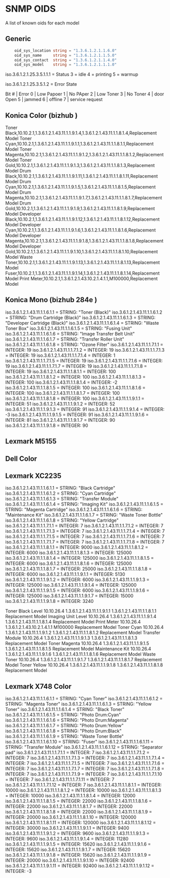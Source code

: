 SNMP OIDS
=========

A list of known oids for each model

Generic
-------
``` go
	oid_sys_location string = "1.3.6.1.2.1.1.6.0"
	oid_sys_name     string = "1.3.6.1.2.1.1.5.0"
	oid_sys_contact  string = "1.3.6.1.2.1.1.4.0"
	oid_sys_model    string = "1.3.6.1.2.1.1.1.0"
```

iso.3.6.1.2.1.25.3.5.1.1.1 = Status
3 = idle
4 = printing
5 = warmup

iso.3.6.1.2.1.25.3.5.1.2 = Error State

Bit # | Error
0 | Low Papoer
1 | No PAper
2 | Low Toner
3 | No Toner
4 | door Open
5 | jammed
6 | offline
7 | service request

Konica Color (bizhub )
----------------------

Toner Black,10.10.2.1,1.3.6.1.2.1.43.11.1.1.9.1.4,1.3.6.1.2.1.43.11.1.1.8.1.4,Replacement Model
Toner Cyan,10.10.2.1,1.3.6.1.2.1.43.11.1.1.9.1.1,1.3.6.1.2.1.43.11.1.1.8.1.1,Replacement Model
Toner Magenta,10.10.2.1,1.3.6.1.2.1.43.11.1.1.9.1.2,1.3.6.1.2.1.43.11.1.1.8.1.2,Replacement Model
Toner Gold,10.10.2.1,1.3.6.1.2.1.43.11.1.1.9.1.3,1.3.6.1.2.1.43.11.1.1.8.1.3,Replacement Model
Drum Black,10.10.2.1,1.3.6.1.2.1.43.11.1.1.9.1.11,1.3.6.1.2.1.43.11.1.1.8.1.11,Replacement Model
Drum Cyan,10.10.2.1,1.3.6.1.2.1.43.11.1.1.9.1.5,1.3.6.1.2.1.43.11.1.1.8.1.5,Replacement Model
Drum Magenta,10.10.2.1,1.3.6.1.2.1.43.11.1.1.9.1.7,1.3.6.1.2.1.43.11.1.1.8.1.7,Replacement Model
Drum Gold,10.10.2.1,1.3.6.1.2.1.43.11.1.1.9.1.9,1.3.6.1.2.1.43.11.1.1.8.1.9,Replacement Model
Developer Black,10.10.2.1,1.3.6.1.2.1.43.11.1.1.9.1.12,1.3.6.1.2.1.43.11.1.1.8.1.12,Replacement Model
Developer Cyan,10.10.2.1,1.3.6.1.2.1.43.11.1.1.9.1.6,1.3.6.1.2.1.43.11.1.1.8.1.6,Replacement Model
Developer Magenta,10.10.2.1,1.3.6.1.2.1.43.11.1.1.9.1.8,1.3.6.1.2.1.43.11.1.1.8.1.8,Replacement Model
Developer Gold,10.10.2.1,1.3.6.1.2.1.43.11.1.1.9.1.10,1.3.6.1.2.1.43.11.1.1.8.1.10,Replacement Model
Waste Toner,10.10.2.1,1.3.6.1.2.1.43.11.1.1.9.1.13,1.3.6.1.2.1.43.11.1.1.8.1.13,Replacement Model
Fuser,10.10.2.1,1.3.6.1.2.1.43.11.1.1.9.1.14,1.3.6.1.2.1.43.11.1.1.8.1.14,Replacement Model
Print Meter,10.10.2.1,1.3.6.1.2.1.43.10.2.1.4.1.1,M100000,Replacement Model

Konica Mono (bizhub 284e )
---------------------
iso.3.6.1.2.1.43.11.1.1.6.1.1 = STRING: "Toner (Black)"
iso.3.6.1.2.1.43.11.1.1.6.1.2 = STRING: "Drum Cartridge (Black)"
iso.3.6.1.2.1.43.11.1.1.6.1.3 = STRING: "Developer Cartridge (Black)"
iso.3.6.1.2.1.43.11.1.1.6.1.4 = STRING: "Waste Toner Box"
iso.3.6.1.2.1.43.11.1.1.6.1.5 = STRING: "Fusing Unit"
iso.3.6.1.2.1.43.11.1.1.6.1.6 = STRING: "Image Transfer Belt Unit"
iso.3.6.1.2.1.43.11.1.1.6.1.7 = STRING: "Transfer Roller Unit"
iso.3.6.1.2.1.43.11.1.1.6.1.8 = STRING: "Ozone Filter"
iso.3.6.1.2.1.43.11.1.1.7.1.1 = INTEGER: 19
iso.3.6.1.2.1.43.11.1.1.7.1.2 = INTEGER: 19
iso.3.6.1.2.1.43.11.1.1.7.1.3 = INTEGER: 19
iso.3.6.1.2.1.43.11.1.1.7.1.4 = INTEGER: 1
iso.3.6.1.2.1.43.11.1.1.7.1.5 = INTEGER: 19
iso.3.6.1.2.1.43.11.1.1.7.1.6 = INTEGER: 19
iso.3.6.1.2.1.43.11.1.1.7.1.7 = INTEGER: 19
iso.3.6.1.2.1.43.11.1.1.7.1.8 = INTEGER: 19
iso.3.6.1.2.1.43.11.1.1.8.1.1 = INTEGER: 100
iso.3.6.1.2.1.43.11.1.1.8.1.2 = INTEGER: 100
iso.3.6.1.2.1.43.11.1.1.8.1.3 = INTEGER: 100
iso.3.6.1.2.1.43.11.1.1.8.1.4 = INTEGER: -2
iso.3.6.1.2.1.43.11.1.1.8.1.5 = INTEGER: 100
iso.3.6.1.2.1.43.11.1.1.8.1.6 = INTEGER: 100
iso.3.6.1.2.1.43.11.1.1.8.1.7 = INTEGER: 100
iso.3.6.1.2.1.43.11.1.1.8.1.8 = INTEGER: 100
iso.3.6.1.2.1.43.11.1.1.9.1.1 = INTEGER: 51
iso.3.6.1.2.1.43.11.1.1.9.1.2 = INTEGER: 52
iso.3.6.1.2.1.43.11.1.1.9.1.3 = INTEGER: 91
iso.3.6.1.2.1.43.11.1.1.9.1.4 = INTEGER: -3
iso.3.6.1.2.1.43.11.1.1.9.1.5 = INTEGER: 91
iso.3.6.1.2.1.43.11.1.1.9.1.6 = INTEGER: 81
iso.3.6.1.2.1.43.11.1.1.9.1.7 = INTEGER: 90
iso.3.6.1.2.1.43.11.1.1.9.1.8 = INTEGER: 90

Lexmark M5155
------------



Dell Color
----------

Lexmark XC2235
--------------

iso.3.6.1.2.1.43.11.1.1.6.1.1 = STRING: "Black Cartridge"
iso.3.6.1.2.1.43.11.1.1.6.1.2 = STRING: "Cyan Cartridge"
iso.3.6.1.2.1.43.11.1.1.6.1.3 = STRING: "Transfer Module"
iso.3.6.1.2.1.43.11.1.1.6.1.4 = STRING: "Imaging Kit"
iso.3.6.1.2.1.43.11.1.1.6.1.5 = STRING: "Magenta Cartridge"
iso.3.6.1.2.1.43.11.1.1.6.1.6 = STRING: "Maintenance Kit"
iso.3.6.1.2.1.43.11.1.1.6.1.7 = STRING: "Waste Toner Bottle"
iso.3.6.1.2.1.43.11.1.1.6.1.8 = STRING: "Yellow Cartridge"
iso.3.6.1.2.1.43.11.1.1.7.1.1 = INTEGER: 7
iso.3.6.1.2.1.43.11.1.1.7.1.2 = INTEGER: 7
iso.3.6.1.2.1.43.11.1.1.7.1.3 = INTEGER: 7
iso.3.6.1.2.1.43.11.1.1.7.1.4 = INTEGER: 7
iso.3.6.1.2.1.43.11.1.1.7.1.5 = INTEGER: 7
iso.3.6.1.2.1.43.11.1.1.7.1.6 = INTEGER: 7
iso.3.6.1.2.1.43.11.1.1.7.1.7 = INTEGER: 7
iso.3.6.1.2.1.43.11.1.1.7.1.8 = INTEGER: 7
iso.3.6.1.2.1.43.11.1.1.8.1.1 = INTEGER: 9000
iso.3.6.1.2.1.43.11.1.1.8.1.2 = INTEGER: 6000
iso.3.6.1.2.1.43.11.1.1.8.1.3 = INTEGER: 125000
iso.3.6.1.2.1.43.11.1.1.8.1.4 = INTEGER: 125000
iso.3.6.1.2.1.43.11.1.1.8.1.5 = INTEGER: 6000
iso.3.6.1.2.1.43.11.1.1.8.1.6 = INTEGER: 125000
iso.3.6.1.2.1.43.11.1.1.8.1.7 = INTEGER: 25000
iso.3.6.1.2.1.43.11.1.1.8.1.8 = INTEGER: 6000
iso.3.6.1.2.1.43.11.1.1.9.1.1 = INTEGER: 5130
iso.3.6.1.2.1.43.11.1.1.9.1.2 = INTEGER: 6000
iso.3.6.1.2.1.43.11.1.1.9.1.3 = INTEGER: 125000
iso.3.6.1.2.1.43.11.1.1.9.1.4 = INTEGER: 125000
iso.3.6.1.2.1.43.11.1.1.9.1.5 = INTEGER: 6000
iso.3.6.1.2.1.43.11.1.1.9.1.6 = INTEGER: 125000
iso.3.6.1.2.1.43.11.1.1.9.1.7 = INTEGER: 15000
iso.3.6.1.2.1.43.11.1.1.9.1.8 = INTEGER: 3240

Toner Black Level	10.10.26.4	1.3.6.1.2.1.43.11.1.1.9.1.1	1.3.6.1.2.1.43.11.1.1.8.1.1	Replacement Model
Imaging Unit Level	10.10.26.4	1.3.6.1.2.1.43.11.1.1.9.1.4	1.3.6.1.2.1.43.11.1.1.8.1.4	Replacement Model
Print Meter	10.10.26.4	1.3.6.1.2.1.43.10.2.1.4.1.1	M100000	Replacement Model
Toner Cyan	10.10.26.4	1.3.6.1.2.1.43.11.1.1.9.1.2	1.3.6.1.2.1.43.11.1.1.8.1.2	Replacement Model
Transfer Module	10.10.26.4	1.3.6.1.2.1.43.11.1.1.9.1.3	1.3.6.1.2.1.43.11.1.1.8.1.3	Replacement Model
Toner Magenta	10.10.26.4	1.3.6.1.2.1.43.11.1.1.9.1.5	1.3.6.1.2.1.43.11.1.1.8.1.5	Replacement Model
Maintenance Kit	10.10.26.4	1.3.6.1.2.1.43.11.1.1.9.1.6	1.3.6.1.2.1.43.11.1.1.8.1.6	Replacement Model
Waste Toner	10.10.26.4	1.3.6.1.2.1.43.11.1.1.9.1.7	1.3.6.1.2.1.43.11.1.1.8.1.7	Replacement Model
Toner Yellow	10.10.26.4	1.3.6.1.2.1.43.11.1.1.9.1.8	1.3.6.1.2.1.43.11.1.1.8.1.8	Replacement Model


Lexmark X748 Color
------------------

iso.3.6.1.2.1.43.11.1.1.6.1.1 = STRING: "Cyan Toner"
iso.3.6.1.2.1.43.11.1.1.6.1.2 = STRING: "Magenta Toner"
iso.3.6.1.2.1.43.11.1.1.6.1.3 = STRING: "Yellow Toner"
iso.3.6.1.2.1.43.11.1.1.6.1.4 = STRING: "Black Toner"
iso.3.6.1.2.1.43.11.1.1.6.1.5 = STRING: "Photo Drum:Cyan"
iso.3.6.1.2.1.43.11.1.1.6.1.6 = STRING: "Photo Drum:Magenta"
iso.3.6.1.2.1.43.11.1.1.6.1.7 = STRING: "Photo Drum:Yellow"
iso.3.6.1.2.1.43.11.1.1.6.1.8 = STRING: "Photo Drum:Black"
iso.3.6.1.2.1.43.11.1.1.6.1.9 = STRING: "Waste Toner Bottle"
iso.3.6.1.2.1.43.11.1.1.6.1.10 = STRING: "Fuser"
iso.3.6.1.2.1.43.11.1.1.6.1.11 = STRING: "Transfer Module"
iso.3.6.1.2.1.43.11.1.1.6.1.12 = STRING: "Separator pad"
iso.3.6.1.2.1.43.11.1.1.7.1.1 = INTEGER: 7
iso.3.6.1.2.1.43.11.1.1.7.1.2 = INTEGER: 7
iso.3.6.1.2.1.43.11.1.1.7.1.3 = INTEGER: 7
iso.3.6.1.2.1.43.11.1.1.7.1.4 = INTEGER: 7
iso.3.6.1.2.1.43.11.1.1.7.1.5 = INTEGER: 7
iso.3.6.1.2.1.43.11.1.1.7.1.6 = INTEGER: 7
iso.3.6.1.2.1.43.11.1.1.7.1.7 = INTEGER: 7
iso.3.6.1.2.1.43.11.1.1.7.1.8 = INTEGER: 7
iso.3.6.1.2.1.43.11.1.1.7.1.9 = INTEGER: 7
iso.3.6.1.2.1.43.11.1.1.7.1.10 = INTEGER: 7
iso.3.6.1.2.1.43.11.1.1.7.1.11 = INTEGER: 7
iso.3.6.1.2.1.43.11.1.1.7.1.12 = INTEGER: 7
iso.3.6.1.2.1.43.11.1.1.8.1.1 = INTEGER: 10000
iso.3.6.1.2.1.43.11.1.1.8.1.2 = INTEGER: 10000
iso.3.6.1.2.1.43.11.1.1.8.1.3 = INTEGER: 10000
iso.3.6.1.2.1.43.11.1.1.8.1.4 = INTEGER: 12000
iso.3.6.1.2.1.43.11.1.1.8.1.5 = INTEGER: 22000
iso.3.6.1.2.1.43.11.1.1.8.1.6 = INTEGER: 22000
iso.3.6.1.2.1.43.11.1.1.8.1.7 = INTEGER: 22000
iso.3.6.1.2.1.43.11.1.1.8.1.8 = INTEGER: 22000
iso.3.6.1.2.1.43.11.1.1.8.1.9 = INTEGER: 20000
iso.3.6.1.2.1.43.11.1.1.8.1.10 = INTEGER: 120000
iso.3.6.1.2.1.43.11.1.1.8.1.11 = INTEGER: 120000
iso.3.6.1.2.1.43.11.1.1.8.1.12 = INTEGER: 30000
iso.3.6.1.2.1.43.11.1.1.9.1.1 = INTEGER: 9400
iso.3.6.1.2.1.43.11.1.1.9.1.2 = INTEGER: 9600
iso.3.6.1.2.1.43.11.1.1.9.1.3 = INTEGER: 9600
iso.3.6.1.2.1.43.11.1.1.9.1.4 = INTEGER: 11280
iso.3.6.1.2.1.43.11.1.1.9.1.5 = INTEGER: 15620
iso.3.6.1.2.1.43.11.1.1.9.1.6 = INTEGER: 15620
iso.3.6.1.2.1.43.11.1.1.9.1.7 = INTEGER: 15620
iso.3.6.1.2.1.43.11.1.1.9.1.8 = INTEGER: 15620
iso.3.6.1.2.1.43.11.1.1.9.1.9 = INTEGER: 20000
iso.3.6.1.2.1.43.11.1.1.9.1.10 = INTEGER: 92400
iso.3.6.1.2.1.43.11.1.1.9.1.11 = INTEGER: 92400
iso.3.6.1.2.1.43.11.1.1.9.1.12 = INTEGER: -3
